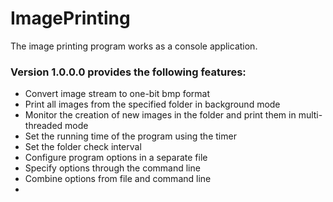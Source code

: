﻿
# ImagePrinting

The image printing program works as a console application.

### Version 1.0.0.0 provides the following features:
- Convert image stream to one-bit bmp format
- Print all images from the specified folder in background mode
- Monitor the creation of new images in the folder and print them in multi-threaded mode
- Set the running time of the program using the timer
- Set the folder check interval
- Configure program options in a separate file
- Specify options through the command line
- Combine options from file and command line
- 




